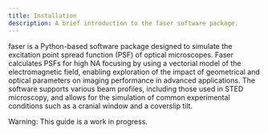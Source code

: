 ```yaml
---
title: Installation
description: A brief introduction to the faser software package.
---
```


faser is a Python-based software package designed to simulate the excitation point spread function (PSF) of optical microscopes. Faser calculates PSFs for high NA focusing by using a vectorial model of the electromagnetic field, enabling exploration of the impact of geometrical and optical parameters on imaging performance in advanced applications. The software supports various beam profiles, including those used in STED microscopy, and allows for the simulation of common experimental conditions such as a cranial window and a coverslip tilt.



<div class="text-red-300">
    <p>Warning: This guide is a work in progress.</p>
</div>